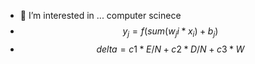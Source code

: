 - 👀 I’m interested in ... computer scinece
- $$y_j = f(sum(w_ji * x_i) + b_j)$$
- $$delta = c1 * E / N + c2 * D / N + c3 * W$$

<!---
tapkeyboard/tapkeyboard is a ✨ special ✨ repository because its `README.md` (this file) appears on your GitHub profile.
You can click the Preview link to take a look at your changes.
--->
